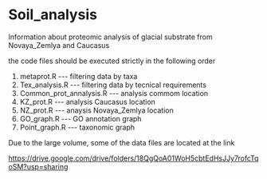 # Soil_analysis
Information about proteomic analysis of glacial substrate from Novaya_Zemlya and Caucasus


the code files should be executed strictly in the following order

1. metaprot.R --- filtering data by taxa
2. Tex_analysis.R --- filtering data by tecnical requirements
3. Common_prot_annalysis.R --- analysis commom location
4. KZ_prot.R --- analysis Caucasus location
5. NZ_prot.R --- anaysis Novaya_Zemlya location
7. GO_graph.R --- GO annotation graph
8. Point_graph.R --- taxonomic graph

Due to the large volume, some of the data files are located at the link

https://drive.google.com/drive/folders/18QgQoA01WoH5cbtEdHsJJy7rofcTqoSM?usp=sharing
